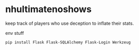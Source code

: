 # nhultimatenoshows

keep track of players who use deception to inflate their stats.


env stuff 

```bash
pip install Flask Flask-SQLAlchemy Flask-Login Werkzeug
```
